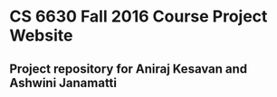 # CS 6630 Fall 2016 Course Project Website

## Project repository for Aniraj Kesavan and Ashwini Janamatti
